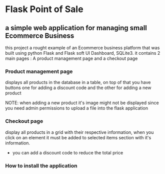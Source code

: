 # Flask Point of Sale
## a simple web application for managing small Ecommerce Business

this project a rought example of an Ecommerce business platform that was built using python Flask and Flask soft UI Dashboard, SQLite3.
it contains 2 main pages : A product management page and a checkout page 

### Product management page
displays all products in the database in a table, on top of that you have  buttons one for adding a discount code and the other for adding a new product 

NOTE: when adding a new product it's image might not be displayed since you need admin permissions to upload a file into the flask application

### Checkout page
display all products in a grid with their respective information, when you click on an element it must be added to selected items section with it's information.
- you can add a discount code to reduce the total price 


### How to install the application

